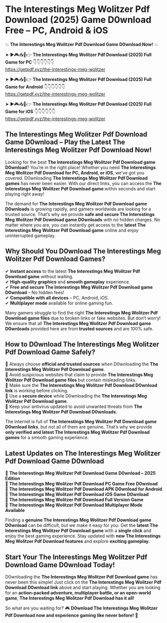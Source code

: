 # The Interestings Meg Wolitzer Pdf Download (2025) Game D0wnload Free – PC, Android & iOS

💥 **The Interestings Meg Wolitzer Pdf Download Game D0wnload Now!** 💥  

➤ ►🎮📥📱👉 **The Interestings Meg Wolitzer Pdf Download (2025) Full Game for PC** 👇👇👇👇👇👇  
https://getpdf.xyz/the-interestings-meg-wolitzer  

➤ ►🎮📥📱👉 **The Interestings Meg Wolitzer Pdf Download (2025) Full Game for Android** 👇👇👇👇👇👇  
https://getpdf.xyz/the-interestings-meg-wolitzer  

➤ ►🎮📥📱👉 **The Interestings Meg Wolitzer Pdf Download (2025) Full Game for iOS** 👇👇👇👇👇👇  
https://getpdf.xyz/the-interestings-meg-wolitzer  

## The Interestings Meg Wolitzer Pdf Download Game D0wnload – Play the Latest The Interestings Meg Wolitzer Pdf Download Now!

Looking for the best **The Interestings Meg Wolitzer Pdf Download game D0wnload**? You’re in the right place! Whether you need **The Interestings Meg Wolitzer Pdf Download for PC, Android, or iOS**, we’ve got you covered. D0wnloading **The Interestings Meg Wolitzer Pdf Download games** has never been easier. With our direct links, you can access the **The Interestings Meg Wolitzer Pdf Download game** within seconds and start playing right away!  

The demand for **The Interestings Meg Wolitzer Pdf Download game D0wnloads** is growing rapidly, and gamers worldwide are looking for a trusted source. That’s why we provide **safe and secure The Interestings Meg Wolitzer Pdf Download game D0wnloads** with no hidden charges. No matter where you are, you can instantly get access to the **latest The Interestings Meg Wolitzer Pdf Download game** online and enjoy uninterrupted gameplay.  

## **Why Should You D0wnload The Interestings Meg Wolitzer Pdf Download Games?**  

✔ **Instant access** to the latest **The Interestings Meg Wolitzer Pdf Download game** without waiting.  
✔ **High-quality graphics** and **smooth gameplay** experience.  
✔ **Free and secure The Interestings Meg Wolitzer Pdf Download game D0wnload** – No hidden fees!  
✔ **Compatible with all devices** – PC, Android, iOS.  
✔ **Multiplayer mode** available for online gaming fun.  

Many gamers struggle to find the right **The Interestings Meg Wolitzer Pdf Download game files** due to broken links or fake websites. But don’t worry! We ensure that all **The Interestings Meg Wolitzer Pdf Download game D0wnloads** provided here are from **trusted sources** and are 100% safe.  

## **How to D0wnload The Interestings Meg Wolitzer Pdf Download Game Safely?**  

📌 Always choose **official and trusted sources** when D0wnloading the **The Interestings Meg Wolitzer Pdf Download game**.  
📌 Avoid suspicious websites that claim to provide **The Interestings Meg Wolitzer Pdf Download game files** but contain misleading links.  
📌 Make sure the **The Interestings Meg Wolitzer Pdf Download D0wnload link** is working before clicking.  
📌 Use a **secure device** while D0wnloading the **The Interestings Meg Wolitzer Pdf Download game**.  
📌 Keep your antivirus updated to avoid unwanted threats from **The Interestings Meg Wolitzer Pdf Download D0wnloads**.  

The internet is full of **The Interestings Meg Wolitzer Pdf Download game D0wnload links**, but not all of them are genuine. That’s why we provide **only verified and latest The Interestings Meg Wolitzer Pdf Download games** for a smooth gaming experience.  

## **Latest Updates on The Interestings Meg Wolitzer Pdf Download Game D0wnload**  

🔹 **The Interestings Meg Wolitzer Pdf Download Game D0wnload – 2025 Edition**  
🔹 **The Interestings Meg Wolitzer Pdf Download PC Game Free D0wnload**  
🔹 **The Interestings Meg Wolitzer Pdf Download APK D0wnload for Android**  
🔹 **The Interestings Meg Wolitzer Pdf Download iOS Game D0wnload**  
🔹 **The Interestings Meg Wolitzer Pdf Download Full Version Game**  
🔹 **The Interestings Meg Wolitzer Pdf Download Multiplayer Mode Available**  

Finding a **genuine The Interestings Meg Wolitzer Pdf Download game D0wnload** can be difficult, but we make it easy for you. Get the **latest The Interestings Meg Wolitzer Pdf Download game** with a **single click** and enjoy the best gaming experience. Stay updated with **new The Interestings Meg Wolitzer Pdf Download features** and explore **exciting gameplay**.  

## **Start Your The Interestings Meg Wolitzer Pdf Download Game D0wnload Today!**  

D0wnloading the **The Interestings Meg Wolitzer Pdf Download game** has never been this simple! Just click on the **The Interestings Meg Wolitzer Pdf Download D0wnload link** above and start playing. Whether you are looking for an **action-packed adventure, multiplayer battle, or an open-world game**, **The Interestings Meg Wolitzer Pdf Download has it all!**  

So what are you waiting for? 🎮 **D0wnload The Interestings Meg Wolitzer Pdf Download now and experience gaming like never before!** 🚀  
